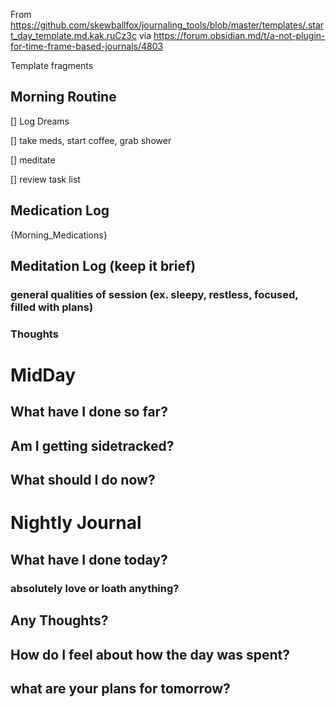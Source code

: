 
From https://github.com/skewballfox/journaling_tools/blob/master/templates/.start_day_template.md.kak.ruCz3c via https://forum.obsidian.md/t/a-not-plugin-for-time-frame-based-journals/4803

Template fragments

## Morning Routine

[] Log Dreams

[] take meds, start coffee, grab shower

[] meditate

[] review task list

## Medication Log

{Morning_Medications}

## Meditation Log (keep it brief)

### general qualities of session (ex. sleepy, restless, focused, filled with plans)

### Thoughts

# MidDay
## What have I done so far?

## Am I getting sidetracked?

## What should I do now?

# Nightly Journal 

## What have I done today?

### absolutely love or loath anything?

## Any Thoughts?

## How do I feel about how the day was spent?

## what are your plans for tomorrow?